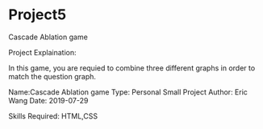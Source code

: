 # Project5
Cascade Ablation game



Project Explaination:

In this game, you are requied to combine  three different graphs in order to match the question graph.


Name:Cascade Ablation game
Type: Personal Small Project
Author: Eric Wang
Date: 2019-07-29

Skills Required: HTML,CSS
